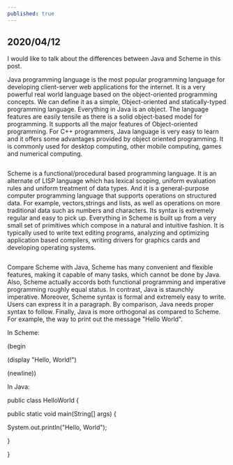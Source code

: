 ```yaml
---
published: true
---
```

## 2020/04/12

I would like to talk about the differences between Java and Scheme in this post. 

Java programming language is the most popular programming language for developing client-server web applications for the internet. It is a very powerful real world language based on the object-oriented programming concepts. We can define it as a simple, Object-oriented and statically-typed programming language. Everything in Java is an object. The language features are easily tensile as there is a solid object-based model for programming. It supports all the major features of Object-oriented programming. For C++ programmers, Java language is very easy to learn and it offers some advantages provided by object oriented programming. It is commonly used for desktop computing, other mobile computing, games and numerical computing.

<img src="https://www.typesnuses.com/wp-content/uploads/java-logo.png" alt="">

Scheme is a functional/procedural based programming language. It is an alternate of LISP language which has lexical scoping, uniform evaluation rules and uniform treatment of data types. And it is a general-purpose computer programming language that supports operations on structured data. For example, vectors,strings and lists, as well as operations on more traditional data such as numbers and characters. Its syntax is extremely regular and easy to pick up. Everything in Scheme is built up from a very small set of primitives which compose in a natural and intuitive fashion. It is typically used to write text editing programs, analyzing and optimizing application based compilers, writing drivers for graphics cards and developing operating systems.

<img src="https://www.typesnuses.com/wp-content/uploads/scheme-logo.png" alt="">

Compare Scheme with Java, Scheme has many convenient and flexible features, making it capable of many tasks, which cannot be done by Java. Also, Scheme actually accords both functional programming and imperative programming roughly equal status. In contrast, Java is staunchly imperative. Moreover, Scheme syntax is formal and extremely easy to write. Users can express it in a paragraph. By comparison, Java needs proper syntax to follow. Finally, Java is more orthogonal as compared to Scheme. For example, the way to print out the message "Hello World".

In Scheme:

(begin

  (display "Hello, World!")
  
  (newline))
  
In Java:

public class HelloWorld {

   public static void main(String[] args) {
    
   System.out.println("Hello, World");
      
  }
    
}
